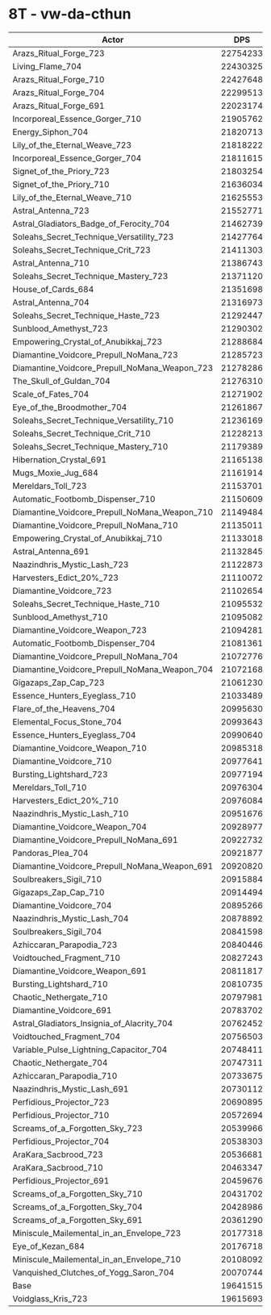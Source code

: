 # 8T - vw-da-cthun
| Actor | DPS | Increase |
|---|:---:|:---:|
|Arazs_Ritual_Forge_723|22754233|15.85%|
|Living_Flame_704|22430325|14.20%|
|Arazs_Ritual_Forge_710|22427648|14.18%|
|Arazs_Ritual_Forge_704|22299513|13.53%|
|Arazs_Ritual_Forge_691|22023174|12.13%|
|Incorporeal_Essence_Gorger_710|21905762|11.53%|
|Energy_Siphon_704|21820713|11.09%|
|Lily_of_the_Eternal_Weave_723|21818222|11.08%|
|Incorporeal_Essence_Gorger_704|21811615|11.05%|
|Signet_of_the_Priory_723|21803254|11.01%|
|Signet_of_the_Priory_710|21636034|10.15%|
|Lily_of_the_Eternal_Weave_710|21625553|10.10%|
|Astral_Antenna_723|21552771|9.73%|
|Astral_Gladiators_Badge_of_Ferocity_704|21462739|9.27%|
|Soleahs_Secret_Technique_Versatility_723|21427764|9.09%|
|Soleahs_Secret_Technique_Crit_723|21411303|9.01%|
|Astral_Antenna_710|21386743|8.89%|
|Soleahs_Secret_Technique_Mastery_723|21371120|8.81%|
|House_of_Cards_684|21351698|8.71%|
|Astral_Antenna_704|21316973|8.53%|
|Soleahs_Secret_Technique_Haste_723|21292447|8.41%|
|Sunblood_Amethyst_723|21290302|8.39%|
|Empowering_Crystal_of_Anubikkaj_723|21288684|8.39%|
|Diamantine_Voidcore_Prepull_NoMana_723|21285723|8.37%|
|Diamantine_Voidcore_Prepull_NoMana_Weapon_723|21278286|8.33%|
|The_Skull_of_Guldan_704|21276310|8.32%|
|Scale_of_Fates_704|21271902|8.30%|
|Eye_of_the_Broodmother_704|21261867|8.25%|
|Soleahs_Secret_Technique_Versatility_710|21236169|8.12%|
|Soleahs_Secret_Technique_Crit_710|21228213|8.08%|
|Soleahs_Secret_Technique_Mastery_710|21179389|7.83%|
|Hibernation_Crystal_691|21165138|7.76%|
|Mugs_Moxie_Jug_684|21161914|7.74%|
|Mereldars_Toll_723|21153701|7.70%|
|Automatic_Footbomb_Dispenser_710|21150609|7.68%|
|Diamantine_Voidcore_Prepull_NoMana_Weapon_710|21149484|7.68%|
|Diamantine_Voidcore_Prepull_NoMana_710|21135011|7.60%|
|Empowering_Crystal_of_Anubikkaj_710|21133018|7.59%|
|Astral_Antenna_691|21132845|7.59%|
|Naazindhris_Mystic_Lash_723|21122873|7.54%|
|Harvesters_Edict_20%_723|21110072|7.48%|
|Diamantine_Voidcore_723|21102654|7.44%|
|Soleahs_Secret_Technique_Haste_710|21095532|7.40%|
|Sunblood_Amethyst_710|21095082|7.40%|
|Diamantine_Voidcore_Weapon_723|21094281|7.40%|
|Automatic_Footbomb_Dispenser_704|21081361|7.33%|
|Diamantine_Voidcore_Prepull_NoMana_704|21072776|7.29%|
|Diamantine_Voidcore_Prepull_NoMana_Weapon_704|21072168|7.28%|
|Gigazaps_Zap_Cap_723|21061230|7.23%|
|Essence_Hunters_Eyeglass_710|21033489|7.09%|
|Flare_of_the_Heavens_704|20995630|6.89%|
|Elemental_Focus_Stone_704|20993643|6.88%|
|Essence_Hunters_Eyeglass_704|20990640|6.87%|
|Diamantine_Voidcore_Weapon_710|20985318|6.84%|
|Diamantine_Voidcore_710|20977641|6.80%|
|Bursting_Lightshard_723|20977194|6.80%|
|Mereldars_Toll_710|20976304|6.80%|
|Harvesters_Edict_20%_710|20976084|6.79%|
|Naazindhris_Mystic_Lash_710|20951676|6.67%|
|Diamantine_Voidcore_Weapon_704|20928977|6.55%|
|Diamantine_Voidcore_Prepull_NoMana_691|20922732|6.52%|
|Pandoras_Plea_704|20921877|6.52%|
|Diamantine_Voidcore_Prepull_NoMana_Weapon_691|20920820|6.51%|
|Soulbreakers_Sigil_710|20915884|6.49%|
|Gigazaps_Zap_Cap_710|20914494|6.48%|
|Diamantine_Voidcore_704|20895266|6.38%|
|Naazindhris_Mystic_Lash_704|20878892|6.30%|
|Soulbreakers_Sigil_704|20841598|6.11%|
|Azhiccaran_Parapodia_723|20840446|6.10%|
|Voidtouched_Fragment_710|20827243|6.04%|
|Diamantine_Voidcore_Weapon_691|20811817|5.96%|
|Bursting_Lightshard_710|20810735|5.95%|
|Chaotic_Nethergate_710|20797981|5.89%|
|Diamantine_Voidcore_691|20783702|5.82%|
|Astral_Gladiators_Insignia_of_Alacrity_704|20762452|5.71%|
|Voidtouched_Fragment_704|20756503|5.68%|
|Variable_Pulse_Lightning_Capacitor_704|20748411|5.64%|
|Chaotic_Nethergate_704|20747311|5.63%|
|Azhiccaran_Parapodia_710|20733675|5.56%|
|Naazindhris_Mystic_Lash_691|20730112|5.54%|
|Perfidious_Projector_723|20690895|5.34%|
|Perfidious_Projector_710|20572694|4.74%|
|Screams_of_a_Forgotten_Sky_723|20539966|4.57%|
|Perfidious_Projector_704|20538303|4.57%|
|AraKara_Sacbrood_723|20536681|4.56%|
|AraKara_Sacbrood_710|20463347|4.18%|
|Perfidious_Projector_691|20459676|4.17%|
|Screams_of_a_Forgotten_Sky_710|20431702|4.02%|
|Screams_of_a_Forgotten_Sky_704|20428986|4.01%|
|Screams_of_a_Forgotten_Sky_691|20361290|3.66%|
|Miniscule_Mailemental_in_an_Envelope_723|20177318|2.73%|
|Eye_of_Kezan_684|20176718|2.72%|
|Miniscule_Mailemental_in_an_Envelope_710|20108092|2.38%|
|Vanquished_Clutches_of_Yogg_Saron_704|20070744|2.19%|
|Base|19641515|0.00%|
|Voidglass_Kris_723|19615693|-0.13%|
